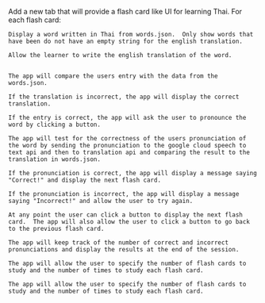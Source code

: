 Add a new tab that will provide a flash card like UI for learning Thai.  For each flash card:

    Display a word written in Thai from words.json.  Only show words that have been do not have an empty string for the english translation.

    Allow the learner to write the english translation of the word.


    The app will compare the users entry with the data from the words.json.

    If the translation is incorrect, the app will display the correct translation.

    If the entry is correct, the app will ask the user to pronounce the word by clicking a button.

    The app will test for the correctness of the users pronunciation of the word by sending the pronunciation to the google cloud speech to text api and then to translation api and comparing the result to the translation in words.json.

    If the pronunciation is correct, the app will display a message saying "Correct!" and display the next flash card.

    If the pronunciation is incorrect, the app will display a message saying "Incorrect!" and allow the user to try again.

    At any point the user can click a button to display the next flash card.  The app will also allow the user to click a button to go back to the previous flash card.

    The app will keep track of the number of correct and incorrect pronunciations and display the results at the end of the session.

    The app will allow the user to specify the number of flash cards to study and the number of times to study each flash card.

    The app will allow the user to specify the number of flash cards to study and the number of times to study each flash card.

